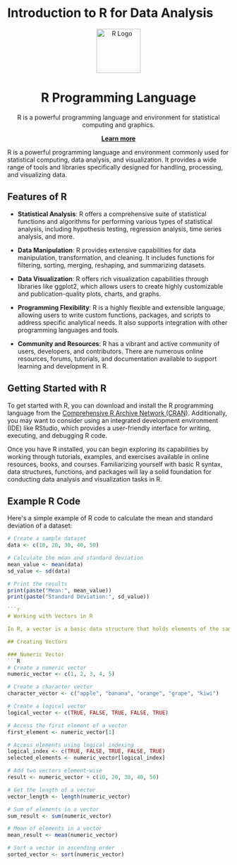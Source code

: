 # Introduction to R for Data Analysis

<div align="center">
  <img src="https://www.r-project.org/logo/Rlogo.png" alt="R Logo" width="100"/><br>
  <h1>R Programming Language</h1>
  <p>R is a powerful programming language and environment for statistical computing and graphics.</p>
  <a href="https://www.r-project.org/" target="_blank"><strong>Learn more</strong></a>
</div>


R is a powerful programming language and environment commonly used for statistical computing, data analysis, and visualization. It provides a wide range of tools and libraries specifically designed for handling, processing, and visualizing data.

## Features of R

- **Statistical Analysis**: R offers a comprehensive suite of statistical functions and algorithms for performing various types of statistical analysis, including hypothesis testing, regression analysis, time series analysis, and more.

- **Data Manipulation**: R provides extensive capabilities for data manipulation, transformation, and cleaning. It includes functions for filtering, sorting, merging, reshaping, and summarizing datasets.

- **Data Visualization**: R offers rich visualization capabilities through libraries like ggplot2, which allows users to create highly customizable and publication-quality plots, charts, and graphs.

- **Programming Flexibility**: R is a highly flexible and extensible language, allowing users to write custom functions, packages, and scripts to address specific analytical needs. It also supports integration with other programming languages and tools.

- **Community and Resources**: R has a vibrant and active community of users, developers, and contributors. There are numerous online resources, forums, tutorials, and documentation available to support learning and development in R.

## Getting Started with R

To get started with R, you can download and install the R programming language from the [Comprehensive R Archive Network (CRAN)](https://cran.r-project.org/). Additionally, you may want to consider using an integrated development environment (IDE) like RStudio, which provides a user-friendly interface for writing, executing, and debugging R code.

Once you have R installed, you can begin exploring its capabilities by working through tutorials, examples, and exercises available in online resources, books, and courses. Familiarizing yourself with basic R syntax, data structures, functions, and packages will lay a solid foundation for conducting data analysis and visualization tasks in R.

## Example R Code

Here's a simple example of R code to calculate the mean and standard deviation of a dataset:

```r
# Create a sample dataset
data <- c(10, 20, 30, 40, 50)

# Calculate the mean and standard deviation
mean_value <- mean(data)
sd_value <- sd(data)

# Print the results
print(paste("Mean:", mean_value))
print(paste("Standard Deviation:", sd_value))

```r
# Working with Vectors in R

In R, a vector is a basic data structure that holds elements of the same type. Here are some common operations you can perform with vectors in R.

## Creating Vectors

### Numeric Vector
```R
# Create a numeric vector
numeric_vector <- c(1, 2, 3, 4, 5)

# Create a character vector
character_vector <- c("apple", "banana", "orange", "grape", "kiwi")

# Create a logical vector
logical_vector <- c(TRUE, FALSE, TRUE, FALSE, TRUE)

# Access the first element of a vector
first_element <- numeric_vector[1]

# Access elements using logical indexing
logical_index <- c(TRUE, FALSE, TRUE, FALSE, TRUE)
selected_elements <- numeric_vector[logical_index]

# Add two vectors element-wise
result <- numeric_vector + c(10, 20, 30, 40, 50)

# Get the length of a vector
vector_length <- length(numeric_vector)

# Sum of elements in a vector
sum_result <- sum(numeric_vector)

# Mean of elements in a vector
mean_result <- mean(numeric_vector)

# Sort a vector in ascending order
sorted_vector <- sort(numeric_vector)

